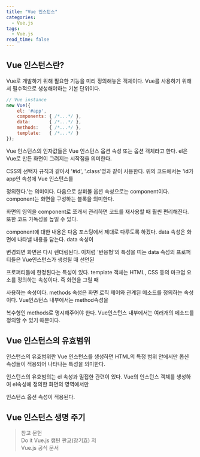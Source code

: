 ```yaml
---
title: "Vue 인스턴스"
categories:
  - Vue.js
tags:
  - Vue.js
read_time: false
---
```


## Vue 인스턴스란?

Vue로 개발하기 위해 필요한 기능을 미리 정의해놓은 객체이다. Vue를 사용하기 위해서 필수적으로 생성해야하는 기본 단위이다.

```js
// Vue instance
new Vue({
    el: '#app',
    components: { /*...*/ },
    data:       { /*...*/ },
    methods:    { /*...*/ },
    template:   { /*...*/ }
});
```

Vue 인스턴스의 인자값들은 Vue 인스턴스 옵션 속성 또는 옵션 객체라고 한다. el은 Vue로 만든 화면이 그려지는 시작점을 의미한다. 

CSS의 선택자 규칙과 같아서 '#id', '.class'명과 같이 사용한다. 위의 코드에서는 'id가 app인 속성에 Vue 인스턴스를 

정의한다.'는 의미이다. 다음으로 살펴볼 옵션 속성으로는 component이다. component는 화면을 구성하는 블록을 의미한다.

화면의 영역을 component로 쪼개서 관리하면 코드를 재사용할 때 훨씬 편리해진다. 또한 코드 가독성을 높일 수 있다.

component에 대한 내용은 다음 포스팅에서 제대로 다루도록 하겠다. data 속성은 화면에 나타낼 내용을 담는다. data 속성이

변경되면 화면은 다시 렌더링된다. 이처럼 '반응형'의 특성을 띠는 data 속성의 프로퍼티들은 Vue인스턴스가 생성될 때 선언된

프로퍼티들에 한정된다는 특성이 있다. template 객체는 HTML, CSS 등의 마크업 요소를 정의하는 속성이다. 즉 화면을 그릴 때 

사용하는 속성이다. methods 속성은 화면 로직 제어와 관계된 메소드를 정의하는 속성이다. Vue인스턴스 내부에서는 method속성을 

복수형인 methods로 명시해주어야 한다. Vue인스턴스 내부에서는 여러개의 메소드를 정의할 수 있기 때문이다.


## Vue 인스턴스의 유효범위

인스턴스의 유효범위란 Vue 인스턴스를 생성하면 HTML의 특정 범위 안에서만 옵션 속성들이 적용되어 나타나는 특성을 의미한다.

인스턴스의 유효범의는 el 속성과 밀접한 관련이 있다. Vue의 인스턴스 객체를 생성하여 el속성에 정의한 화면의 영역에서만

인스턴스 옵션 속성이 적용된다.


## Vue 인스턴스 생명 주기



>참고 문헌<br>
>Do it Vue.js 캡틴 판교(장기효) 저<br>
>Vue.js 공식 문서